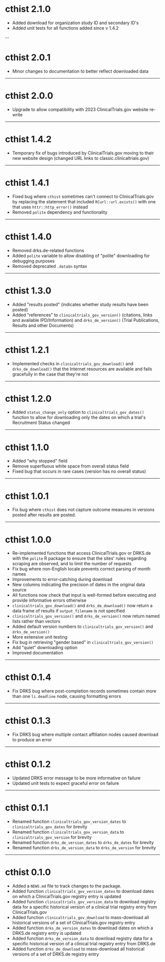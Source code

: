 # cthist 2.1.0

* Added download for organization study ID and secondary ID's
* Added unit tests for all functions added since v 1.4.2

--

# cthist 2.0.1

* Minor changes to documentation to better reflect downloaded data

---

# cthist 2.0.0

* Upgrade to allow compatibility with 2023 ClinicalTrials.gov website
  re-write

---

# cthist 1.4.2

* Temporary fix of bugs introduced by ClinicalTrials.gov moving to
  their new website design (changed URL links to
  classic.clinicaltrials.gov)

---

# cthist 1.4.1

* Fixed bug where `cthist` sometimes can't connect to
  ClinicalTrials.gov by replacing the statement that included
  `RCurl::url.exists()` with one that uses `httr::http_error()`
  instead
* Removed `polite` dependency and functionality

---

# cthist 1.4.0

* Removed drks.de-related functions
* Added `polite` variable to allow disabling of "polite" downloading
  for debugging purposes
* Removed deprecated `.data$n` syntax

---

# cthist 1.3.0

* Added "results posted" (indicates whether study results have been
  posted)
* Added "references" to `clinicaltrials_gov_version()` (citations,
  links and available IPD/Information) and `drks_de_version()` (Trial
  Publications, Results and other Documents)
  
---

# cthist 1.2.1

* Implemented checks in `clinicaltrials_gov_download()` and
  `drks_de_download()` that the Internet resources are available and
  fails gracefully in the case that they're not

---

# cthist 1.2.0

* Added `status_change_only` option to `clinicaltrials_gov_dates()`
  function to allow for downloading only the dates on which a trial's
  Recruitment Status changed

---

# cthist 1.1.0

* Added "why stopped" field
* Remove superfluous white space from overall status field
* Fixed bug that occurs in rare cases (version has no overall status)

---

# cthist 1.0.1

* Fix bug where `cthist` does not capture outcome measures in versions
  posted after results are posted.

---

# cthist 1.0.0

* Re-implemented functions that access ClinicalTrials.gov or DRKS.de
  with the `polite` R package to ensure that the sites' rules
  regarding scraping are observed, and to limit the number of requests
* Fix bug where non-English locale prevents correct parsing of month
  names
* Improvements to error-catching during download
* New columns indicating the precision of dates in the original data
  source
* All functions now check that input is well-formed before executing
  and provide informative errors otherwise
* `clinicaltrials_gov_download()` and `drks_de_download()` now return
  a data frame of results if `output_filename` is not specified
* `clinicaltrials_gov_version()` and `drks_de_version()` now return
  named lists rather than vectors
* Added default version numbers to `clinicaltrials_gov_version()` and
  `drks_de_version()`
* More extensive unit testing
* Fix bug in retrieving "gender based" in `clinicaltrials_gov_version()`
* Add "quiet" downloading option
* Improved documentation

---

# cthist 0.1.4

* Fix DRKS bug where post-completion records sometimes contain more
  than one `li.deadline` node, causing formatting errors

---

# cthist 0.1.3

* Fix DRKS bug where multiple contact affiliation nodes caused
  download to produce an error

---

# cthist 0.1.2

* Updated DRKS error message to be more informative on failure
* Updated unit tests to expect graceful error on failure

---

# cthist 0.1.1

* Renamed function `clinicaltrials_gov_version_dates` to
  `clinicaltrials_gov_dates` for brevity
* Renamed function `clinicaltrials_gov_version_data` to
  `clinicaltrials_gov_version` for brevity
* Renamed function `drks_de_version_dates` to
  `drks_de_dates` for brevity
* Renamed function `drks_de_version_data` to
  `drks_de_version` for brevity

---

# cthist 0.1.0

* Added a `NEWS.md` file to track changes to the package.
* Added function `clinicaltrials_gov_version_dates` to download dates
  on which a ClinicalTrials.gov registry entry is updated
* Added function `clinicaltrials_gov_version_data` to download
  registry data for a specific historical version of a clinical trial
  registry entry from ClinicalTrials.gov
* Added function `clinicaltrials_gov_download` to mass-download all
  historical versions of a set of ClinicalTrials.gov registry entry
* Added function `drks_de_version_dates` to download dates
  on which a DRKS.de registry entry is updated
* Added function `drks_de_version_data` to download
  registry data for a specific historical version of a clinical trial
  registry entry from DRKS.de
* Added function `drks_de_download` to mass-download all
  historical versions of a set of DRKS.de registry entry
